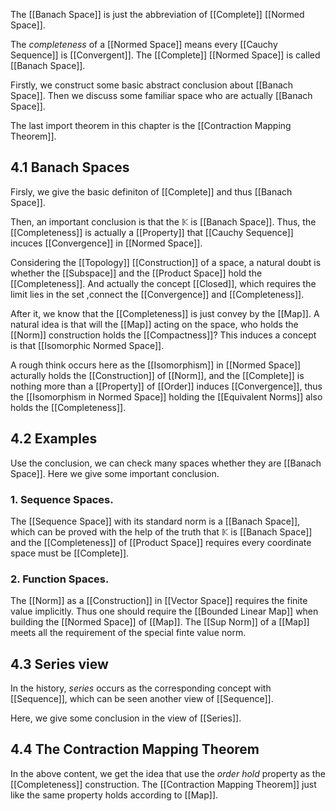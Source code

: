 The [[Banach Space]] is just the abbreviation of [[Complete]] [[Normed Space]].

The *completeness* of a [[Normed Space]] means every [[Cauchy Sequence]] is [[Convergent]]. The [[Complete]] [[Normed Space]] is called [[Banach Space]].

Firstly, we construct some basic abstract conclusion about [[Banach Space]]. Then we discuss some familiar space who are actually [[Banach Space]]. 

The last import theorem in this chapter is the [[Contraction Mapping Theorem]].

## 4.1 Banach Spaces

Firsly, we give the basic definiton of [[Complete]] and thus [[Banach Space]]. 

Then, an important conclusion is that the $\mathbb K$ is [[Banach Space]]. Thus, the [[Completeness]] is actually a [[Property]] that [[Cauchy Sequence]] incuces [[Convergence]] in [[Normed Space]]. 

Considering the [[Topology]] [[Construction]] of a space, a natural doubt is whether the [[Subspace]] and the [[Product Space]] hold the [[Completeness]]. And actually the concept [[Closed]], which requires the limit lies in the set ,connect the [[Convergence]] and [[Completeness]].

After it, we know that the [[Completeness]] is just convey by the [[Map]]. A natural idea is that will the [[Map]] acting on the space, who holds the [[Norm]] construction holds the [[Compactness]]? This induces a concept is that [[Isomorphic Normed Space]].

A rough think occurs here as the [[Isomorphism]] in [[Normed Space]] acturally holds the [[Construction]] of [[Norm]], and the [[Complete]] is nothing more than a [[Property]] of [[Order]] induces [[Convergence]], thus the [[Isomorphism in Normed Space]] holding the [[Equivalent Norms]] also holds the [[Completeness]].



## 4.2 Examples

Use the conclusion, we can check many spaces whether they are [[Banach Space]]. Here we give some important conclusion.

### 1. Sequence Spaces.

The [[Sequence Space]] with its standard norm is a [[Banach Space]], which can be proved with the help of the truth that $\mathbb K$ is [[Banach Space]] and the [[Completeness]] of [[Product Space]] requires every coordinate space must be [[Complete]].





### 2. Function Spaces.

The [[Norm]] as a [[Construction]] in [[Vector Space]] requires the finite value implicitly. Thus one should require the [[Bounded Linear Map]] when building the [[Normed Space]] of [[Map]]. The [[Sup Norm]] of a [[Map]] meets all the requirement of the special finte value norm.





## 4.3 Series view

In the history, *series* occurs as the corresponding concept with [[Sequence]], which can be seen another view of [[Sequence]].

Here, we give some conclusion in the view of [[Series]].

## 4.4 The Contraction Mapping Theorem

In the above content, we get the idea that use the *order hold* property as the [[Completeness]] construction. The [[Contraction Mapping Theorem]] just like the same property holds according to [[Map]].




